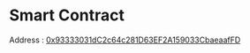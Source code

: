 
# Smart Contract

Address : [0x93333031dC2c64c281D63EF2A159033CbaeaafFD](https://rinkeby.etherscan.io/address/0x93333031dC2c64c281D63EF2A159033CbaeaafFD)
